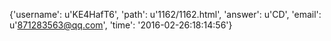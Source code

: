 {'username': u'KE4HafT6', 'path': u'1162/1162.html', 'answer': u'CD', 'email': u'871283563@qq.com', 'time': '2016-02-26:18:14:56'}